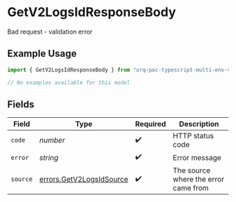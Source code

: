# GetV2LogsIdResponseBody

Bad request - validation error

## Example Usage

```typescript
import { GetV2LogsIdResponseBody } from "orq-poc-typescript-multi-env-version/models/errors";

// No examples available for this model
```

## Fields

| Field                                                                | Type                                                                 | Required                                                             | Description                                                          |
| -------------------------------------------------------------------- | -------------------------------------------------------------------- | -------------------------------------------------------------------- | -------------------------------------------------------------------- |
| `code`                                                               | *number*                                                             | :heavy_check_mark:                                                   | HTTP status code                                                     |
| `error`                                                              | *string*                                                             | :heavy_check_mark:                                                   | Error message                                                        |
| `source`                                                             | [errors.GetV2LogsIdSource](../../models/errors/getv2logsidsource.md) | :heavy_check_mark:                                                   | The source where the error came from                                 |